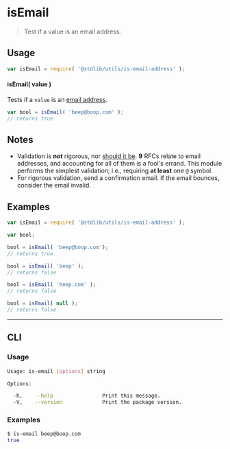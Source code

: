 # isEmail

> Test if a value is an email address.


<!-- <intro> -->

<!-- </intro> -->


<!-- <usage> -->

## Usage

``` javascript
var isEmail = require( '@stdlib/utils/is-email-address' );
```

#### isEmail( value )

Tests if a `value` is an [email address][email-address].

``` javascript
var bool = isEmail( 'beep@boop.com' );
// returns true
```

<!-- </usage> -->


<!-- <notes> -->

## Notes

* Validation is __not__ rigorous, nor [should it be][email-address]. __9__ RFCs relate to email addresses, and accounting for all of them is a fool's errand. This module performs the simplest validation; i.e., requiring __at least__ one `@` symbol.
* For rigorous validation, send a confirmation email. If the email bounces, consider the email invalid.

<!-- </notes -->


<!-- <examples> -->

## Examples

``` javascript
var isEmail = require( '@stdlib/utils/is-email-address' );

var bool;

bool = isEmail( 'beep@boop.com');
// returns true

bool = isEmail( 'beep' );
// returns false

bool = isEmail( 'beep.com' );
// returns false

bool = isEmail( null );
// returns false
```

<!-- </examples> -->


---

<!-- <cli> -->

## CLI

<!-- <usage> -->

### Usage

``` bash
Usage: is-email [options] string

Options:

  -h,    --help                Print this message.
  -V,    --version             Print the package version.
```

<!-- </usage> -->

<!-- <examples> -->

### Examples

``` bash
$ is-email beep@boop.com
true
```

<!-- </examples> -->

<!-- </cli> -->


<!-- <links> -->

[email-address]: http://davidcel.is/posts/stop-validating-email-addresses-with-regex/

<!-- </links> -->
